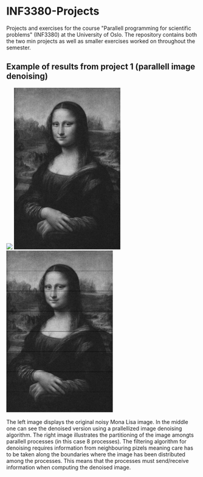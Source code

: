 # INF3380-Projects
Projects and exercises for the course "Parallell programming for scientific problems" (INF3380) at the University of Oslo. The repository contains both the two min projects as well as smaller exercises worked on throughout the semester.

## Example of results from project 1 (parallell image denoising)
<img src="https://github.com/jostbr/INF3380-Projects/blob/master/projects/project1/parallel/MonaLisa_NOISY.jpg" width="280"> <img src="https://github.com/jostbr/INF3380-Projects/blob/master/projects/project1/parallel/MonaLisa_DENOISED_PARALLEL.jpg" width="280"> <img src="https://github.com/jostbr/INF3380-Projects/blob/master/projects/project1/parallel/MonaLisa_PARTIONING_ILLUSTRATION.jpg" width="280">

The left image displays the original noisy Mona Lisa image. In the middle one can see the denoised version using a prallellized image denoising algorithm. The right image illustrates the partitioning of the image amongts parallell processes (in this case 8 processes). The filtering algorithm for denoising requires information from neighbouring pizels meaning care has to be taken along the boundaries where the image has been distributed among the processes. This means that the processes must send/receive information when computing the denoised image.
